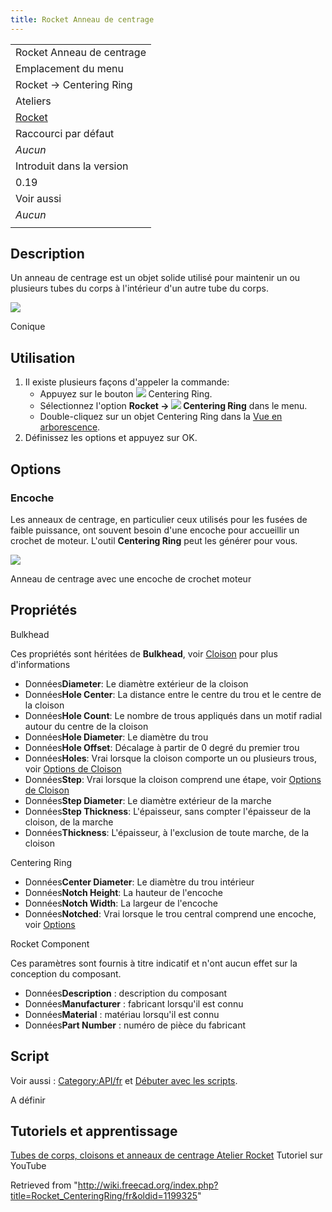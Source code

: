 ```yaml
---
title: Rocket Anneau de centrage
---
```

|  |
| --- |
| Rocket Anneau de centrage |
| Emplacement du menu |
| Rocket → Centering Ring |
| Ateliers |
| [Rocket](/Rocket_Workbench/fr "Rocket Workbench/fr") |
| Raccourci par défaut |
| *Aucun* |
| Introduit dans la version |
| 0.19 |
| Voir aussi |
| *Aucun* |
|  |

## Description

Un anneau de centrage est un objet solide utilisé pour maintenir un ou plusieurs tubes du corps à l'intérieur d'un autre tube du corps.

![](/images/CR_with_tubes.png)

Conique

## Utilisation

1. Il existe plusieurs façons d'appeler la commande:
   * Appuyez sur le bouton ![](/images/Rocket_CenteringRing.svg) Centering Ring.
   * Sélectionnez l'option **Rocket → ![](/images/Rocket_CenteringRing.svg) Centering Ring** dans le menu.
   * Double-cliquez sur un objet Centering Ring dans la [Vue en arborescence](/Tree_view/fr "Tree view/fr").
2. Définissez les options et appuyez sur OK.

## Options

### Encoche

Les anneaux de centrage, en particulier ceux utilisés pour les fusées de faible puissance, ont souvent besoin d'une encoche pour accueillir un crochet de moteur. L'outil **Centering Ring** peut les générer pour vous.

![](/images/Notched_CR.png)

Anneau de centrage avec une encoche de crochet moteur

## Propriétés

Bulkhead

Ces propriétés sont héritées de **Bulkhead**, voir [Cloison](/Rocket_Bulkhead/fr "Rocket Bulkhead/fr") pour plus d'informations

* Données**Diameter**: Le diamètre extérieur de la cloison
* Données**Hole Center**: La distance entre le centre du trou et le centre de la cloison
* Données**Hole Count**: Le nombre de trous appliqués dans un motif radial autour du centre de la cloison
* Données**Hole Diameter**: Le diamètre du trou
* Données**Hole Offset**: Décalage à partir de 0 degré du premier trou
* Données**Holes**: Vrai lorsque la cloison comporte un ou plusieurs trous, voir [Options de Cloison](/Rocket_Bulkhead/fr#Options "Rocket Bulkhead/fr")
* Données**Step**: Vrai lorsque la cloison comprend une étape, voir [Options de Cloison](/Rocket_Bulkhead/fr#Options "Rocket Bulkhead/fr")
* Données**Step Diameter**: Le diamètre extérieur de la marche
* Données**Step Thickness**: L'épaisseur, sans compter l'épaisseur de la cloison, de la marche
* Données**Thickness**: L'épaisseur, à l'exclusion de toute marche, de la cloison

Centering Ring

* Données**Center Diameter**: Le diamètre du trou intérieur
* Données**Notch Height**: La hauteur de l'encoche
* Données**Notch Width**: La largeur de l'encoche
* Données**Notched**: Vrai lorsque le trou central comprend une encoche, voir [Options](#Options)

Rocket Component

Ces paramètres sont fournis à titre indicatif et n'ont aucun effet sur la conception du composant.

* Données**Description** : description du composant
* Données**Manufacturer** : fabricant lorsqu'il est connu
* Données**Material** : matériau lorsqu'il est connu
* Données**Part Number** : numéro de pièce du fabricant

## Script

Voir aussi : [Category:API/fr](/Category:API/fr "Category:API/fr") et [Débuter avec les scripts](/FreeCAD_Scripting_Basics/fr "FreeCAD Scripting Basics/fr").

A définir

## Tutoriels et apprentissage

[Tubes de corps, cloisons et anneaux de centrage Atelier Rocket](https://youtu.be/xi7acpw3eDA) Tutoriel sur YouTube

Retrieved from "<http://wiki.freecad.org/index.php?title=Rocket_CenteringRing/fr&oldid=1199325>"